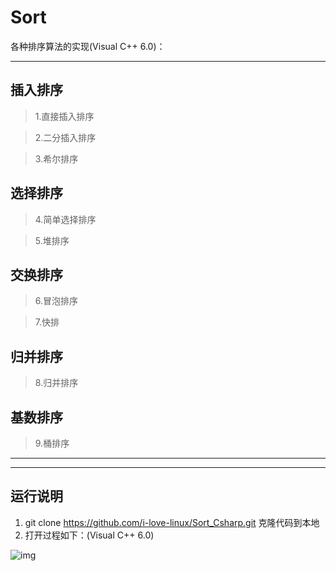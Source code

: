 # Sort

各种排序算法的实现(Visual C++ 6.0)：

------

## 插入排序

> 1.直接插入排序

> 2.二分插入排序

> 3.希尔排序

## 选择排序

> 4.简单选择排序

> 5.堆排序

## 交换排序

> 6.冒泡排序

> 7.快排

## 归并排序

> 8.归并排序

## 基数排序

> 9.桶排序

---

> 

------

## 运行说明

1. git clone https://github.com/i-love-linux/Sort_Csharp.git 克隆代码到本地
2. 打开过程如下：(Visual C++ 6.0)

![img](https://github.com/i-love-linux/Sort_Csharp/blob/master/image/1.png)

